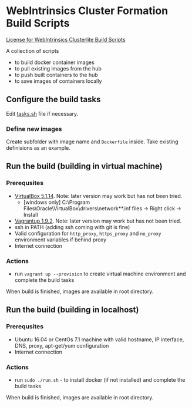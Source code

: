 # WebIntrinsics Cluster Formation Build Scripts

[License for WebIntrinsics Clusterlite Build Scripts](https://github.com/webintrinsics/clusterlite/blob/master/LICENSE)

A collection of scripts
- to build docker container images
- to pull existing images from the hub
- to push built containers to the hub
- to save images of containers locally

## Configure the build tasks

Edit [tasks.sh](./tasks.sh) file if necessary.

### Define new images

Create subfolder with image name and `Dockerfile` inside. Take existing definisions as an example.

## Run the build (building in virtual machine)

### Prerequsites

- [VirtualBox 5.1.14](https://www.virtualbox.org/wiki/Downloads). Note: later version may work but has not been tried.
    - [windows only] C:\Program Files\Oracle\VirtualBox\drivers\network\*\*.inf files -> Right click -> Install
- [Vagrantup 1.9.2](https://www.vagrantup.com/downloads.html). Note: later version may work but has not been tried.
- ssh in PATH (adding ssh coming with git is fine)
- Valid configuration for `http_proxy`, `https_proxy` and `no_proxy` environment variables if behind proxy
- Internet connection

### Actions

- run `vagrant up --provision` to create virtual machine environment and complete the build tasks

When build is finished, images are available in root directory.

## Run the build (building in localhost)

### Prerequsites

- Ubuntu 16.04 or CentOs 7.1 machine with
valid hostname, IP interface, DNS, proxy, apt-get/yum configuration
- Internet connection

### Actions

- run `sudo ./run.sh` - to install docker (if not installed) and complete the build tasks

When build is finished, images are available in root directory.
